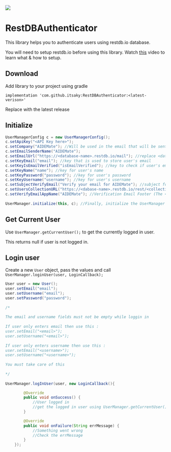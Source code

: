 [![](https://jitpack.io/v/itsaky/RestDBAuthenticator.svg)](https://jitpack.io/#itsaky/RestDBAuthenticator)
# RestDBAuthenticator
This library helps you to authenticate users using restdb.io database.

You will need to setup restdb.io before using this library. Watch [this](http://youtube.com/itsaky) video to learn what & how to setup.

## Download
Add library to your project using gradle
```
implementation 'com.github.itsaky:RestDBAuthenticator:<latest-verison>'
```
Replace with the latest release


## Initialize

```java
UserManagerConfig c = new UserManagerConfig();
c.setApiKey("<API Key here>");
c.setCompany("AIDEMate"); //Will be used in the email that will be sent to user to verify his/her email
c.setEmailSenderName("AIDEMate");
c.setEmailUrl("https://<database-name>.restdb.io/mail"); //replace <database-name> with your database name
c.setKeyEmail("email"); //key that is used to store user's email
c.setKeyIsEmailVerified("isEmailVerified"); //key to check if user's email is verified
c.setKeyName("name"); //key for user's name
c.setKeyPassword("password"); //key for user's password
c.setKeyUsername("username"); //key for user's username
c.setSubjectVerifyEmail("Verify your email for AIDEMate"); //subject for the email verification email
c.setUsersCollectionURL("https://<dabase-name>.restdb.io/rest/<collection-name>"); //replace <database-name> and <collection-name>
c.setVerifyEmailAppName("AIDEMate"); //Verification Email Footer (The <app-name> Team)
		
UserManager.initialize(this, c); //Finally, initialize the UserManager
```

## Get Current User
Use ```UserManager.getCurrentUser();``` to get the currently logged in user.

This returns null if user is not logged in.

## Login user

Create a new ```User``` object, pass the values and call ```UserManager.loginUser(user, LoginCallback);```

```java
User user = new User();
user.setEmail("email");
user.setUsername("email");
user.setPassword("password");
		
/*
		
The email and username fields must not be empty while loggin in
		
If user only enters email then use this :
user.setEmail("<email>");
user.setUsername("<email>");
		 
If user only enters username then use this :
user.setEmail("<username>");
user.setUsername("<username>");
		 
You must take care of this
		
*/
		
UserManager.logInUser(user, new LoginCallback(){

		@Override
		public void onSuccess() {
			//User logged in
			//get the logged in user using UserManager.getCurrentUser();
		}

		@Override
		public void onFailure(String errMessage) {
			//Something went wrong
			//Check the errMessage
		}
	});
```
